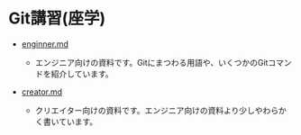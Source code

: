 # Git講習(座学)
- [enginner.md](./enginner.md)
  - エンジニア向けの資料です。Gitにまつわる用語や、いくつかのGitコマンドを紹介しています。

- [creator.md](./creator.md)
  - クリエイター向けの資料です。エンジニア向けの資料より少しやわらかく書いています。
